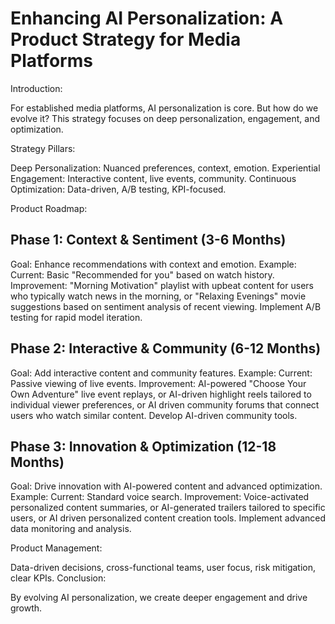# Enhancing AI Personalization: A Product Strategy for Media Platforms

Introduction:

For established media platforms, AI personalization is core. But how do we evolve it? This strategy focuses on deep personalization, engagement, and optimization.

Strategy Pillars:

Deep Personalization: Nuanced preferences, context, emotion.
Experiential Engagement: Interactive content, live events, community.
Continuous Optimization: Data-driven, A/B testing, KPI-focused.

Product Roadmap:

## Phase 1: Context & Sentiment (3-6 Months)
Goal: Enhance recommendations with context and emotion.
Example:
Current: Basic "Recommended for you" based on watch history.
Improvement: "Morning Motivation" playlist with upbeat content for users who typically watch news in the morning, or "Relaxing Evenings" movie suggestions based on sentiment analysis of recent viewing.
Implement A/B testing for rapid model iteration.

## Phase 2: Interactive & Community (6-12 Months)
Goal: Add interactive content and community features.
Example:
Current: Passive viewing of live events.
Improvement: AI-powered "Choose Your Own Adventure" live event replays, or AI-driven highlight reels tailored to individual viewer preferences, or AI driven community forums that connect users who watch similar content.
Develop AI-driven community tools.

## Phase 3: Innovation & Optimization (12-18 Months)
Goal: Drive innovation with AI-powered content and advanced optimization.
Example:
Current: Standard voice search.
Improvement: Voice-activated personalized content summaries, or AI-generated trailers tailored to specific users, or AI driven personalized content creation tools.
Implement advanced data monitoring and analysis.

Product Management:

Data-driven decisions, cross-functional teams, user focus, risk mitigation, clear KPIs.
Conclusion:

By evolving AI personalization, we create deeper engagement and drive growth.

